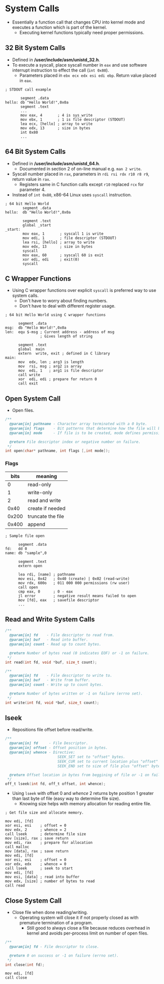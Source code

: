 <!--
  Author:  NE- https://github.com/NE-
  Date:    2022 August 27
  Purpose: General notes for x86-64 System Calls.
-->

# System Calls
- Essentially a function call that changes CPU into kernel mode and executes a function which is part of the kernel.
  - Executing kernel functions typically need proper permissions.

## 32 Bit System Calls
- Defined in **/user/include/asm/unistd_32.h**.
- To execute a syscall, place syscall number in `eax` and use software interrupt instruction to effect the call (`int 0x80`).
  - Parameters placed in `ebx ecx edx esi edi ebp`. Return value placed in `eax`.
```x86asm
; STDOUT call example

       segment .data
hello: db "Hello World!",0x0a
       segment .text
       ...
       mov eax, 4       ; 4 is sys_write
       mov ebx, 1       ; 1 is file descriptor (STDOUT)
       lea ecx, [hello] ; array to write
       mov edx, 13      ; size in bytes
       int 0x80
       ...
```

## 64 Bit System Calls
- Defined in **/user/include/asm/unistd_64.h**.
  - Documented in section 2 of on-line manual e.g. `man 2 write`.
- Syscall number placed in `rax`, parameters in `rdi rsi rdx r10 r8 r9`, return value in `rax`.
  - Registers same in C function calls except `r10` replaced `rcx` for parameter 4.
- Instead of `int 0x80`, x86-64 Linux uses `syscall` instruction.
```x86asm
; 64 bit Hello World
        segment .data
hello:  db "Hello World!",0x0a

        segment .text
        global _start
_start:
        mov eax, 1       ; syscall 1 is write
        mov edi, 1       ; file descriptor (STDOUT)
        lea rsi, [hello] ; array to write
        mov edx, 13      ; size in bytes
        syscall
        mov eax, 60      ; syscall 60 is exit
        xor edi, edi     ; exit(0)
        syscall
```

## C Wrapper Functions
- Using C wrapper functions over explicit `syscall` is preferred way to use system calls.
  - Don't have to worry about finding numbers.
  - Don't have to deal with different register usage.
```x86asm
; 64 bit Hello World using C wrapper functions

      segment .data
msg:  db "Hello World!",0x0a
len:  equ $-msg ; Current address - address of msg
                ; Gives length of string

      segment .text
      global  main
      extern  write, exit ; defined in C library
main:
      mov  edx, len ; arg3 is length
      mov  rsi, msg ; arg2 is array
      mov  edi, 1   ; arg1 is file descriptor
      call write
      xor  edi, edi ; prepare for return 0
      call exit
```

## Open System Call
- Open files.
```C 
/**
  @param[in] pathname - Character array terminated with a 0 byte.
  @param[in] flags    - Bit patterns that determine how the file will be opened. OR'd together.
  @param[in] mode     - If file is to be created, mode defines permissions (rwx) to assign the file.

  @return File descriptor index or negative number on failure.
 */
int open(char* pathname, int flags [,int mode]);
```
### Flags
 | bits | meaning |
 | ---- | ------- |
 | 0 | read-only |
 | 1 | write-only |
 | 2 | read and write |
 | 0x40 | create if needed |
 | 0x200 | truncate the file |
 | 0x400 | append |
```x86asm
; Sample file open

      segment .data
fd:   dd 0
name: db "sample",0

      segment .text
      extern open

      lea rdi, [name] ; pathname
      mov esi, 0x42   ; 0x40 (create) | 0x02 (read-write)
      mov rdx, 600o   ; 011 000 000 permissions (rw user)
      call open
      cmp eax, 0      ; 0 - eax
      jl error        ; negative result means failed to open
      mov [fd], eax   ; savefile descriptor
      ...
```

## Read and Write System Calls
```C
/**
  @param[in] fd    - File descriptor to read from.
  @param[in] buf   - Read into buffer.
  @param[in] count - Read up to count bytes.

  @return Number of bytes read (0 indicates EOF) or -1 on failure.
 */
int read(int fd, void *buf, size_t count);

/**
  @param[in] fd    - File descriptor to write to.
  @param[in] buf   - Write from buffer.
  @param[in] count - Write up to count bytes.

  @return Number of bytes written or -1 on failure (errno set).
 */
int write(int fd, void *buf, size_t count);
```

## lseek
- Repositions file offset before read/write.
```C
/**
  @param[in] fd     - File Descriptor.
  @param[in] offset - Offset position in bytes.
  @param[in] whence - Directive:
                        SEEK_SET set to "offset" bytes.
                        SEEK_CUR set to current location plus "offset" bytes.
                        SEEK_END set to size of file plus "offset" bytes.

  @return Offset location in bytes from beggining of file or -1 on failure (errno set).
 */ 
off_t lseek(int fd, off_t offset, int whence);
```
- Using `lseek` with offset 0 and *whence* 2 returns byte position 1 greater than last byte of file (easy way to determine file size).
  - Knowing size helps with memory allocation for reading entire file.
```x86asm
; Get file size and allocate memory.

mov edi, [fd]
xor esi, esi    ; offset = 0
mov edx, 2      ; whence = 2
call lseek      ; determine file size
mov [size], rax ; save return
mov edi, rax    ; prepare for allocation
call malloc
mov [data], rax ; save return
mov edi, [fd]
xor esi, esi    ; offset = 0
xor edx, edx    ; whence = 0
call lseek      ; seek to start
mov edi, [fd]
mov esi, [data] ; read into buffer
mov edx, [size] ; number of bytes to read
call read
```

## Close System Call
- Close file when done reading/writing.
  - Operating system will close it if not properly closed as with premature termination of a program.
    - Still good to always close a file because reduces overhead in kernel and avoids per-process limit on number of open files.
```C
/**
  @param[in] fd - File descriptor to close.

  @return 0 on success or -1 on failure (errno set).
 */
int close(int fd);
```
```x86asm
mov edi, [fd]
call close
```
